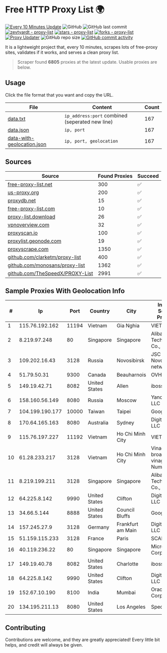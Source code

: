 
# Free HTTP Proxy List 🌍

[![Every 10 Minutes Update](https://github.com/mertguvencli/http-proxy-list/actions/workflows/main.yml/badge.svg?branch=main)](https://github.com/mertguvencli/http-proxy-list/actions/workflows/main.yml)
![GitHub](https://img.shields.io/github/license/mertguvencli/http-proxy-list)
![GitHub last commit](https://img.shields.io/github/last-commit/mertguvencli/http-proxy-list)
[![zevtyardt - proxy-list](https://img.shields.io/static/v1?label=zevtyardt&message=proxy-list&color=blue&logo=github)](https://github.com/zevtyardt/proxy-list "Go to GitHub repo")
[![stars - proxy-list](https://img.shields.io/github/stars/zevtyardt/proxy-list?style=social)](https://github.com/zevtyardt/proxy-list)
[![forks - proxy-list](https://img.shields.io/github/forks/zevtyardt/proxy-list?style=social)](https://github.com/zevtyardt/proxy-list)
[![Proxy Updater](https://github.com/zevtyardt/proxy-list/workflows/Proxy%20Updater/badge.svg)](https://github.com/zevtyardt/proxy-list/actions?query=workflow:"Proxy+Updater")
![GitHub repo size](https://img.shields.io/github/repo-size/zevtyardt/proxy-list)
[![GitHub commit activity](https://img.shields.io/github/commit-activity/m/zevtyardt/proxy-list?logo=commits)](https://github.com/zevtyardt/proxy-list/commits/main)

It is a lightweight project that, every 10 minutes, scrapes lots of free-proxy sites, validates if it works, and serves a clean proxy list.

> Scraper found **6805** proxies at the latest update. Usable proxies are below.

## Usage

Click the file format that you want and copy the URL.

|File|Content|Count|
|----|-------|-----|
|[data.txt](https://raw.githubusercontent.com/mertguvencli/http-proxy-list/main/proxy-list/data.txt)|`ip_address:port` combined (seperated new line)|167|
|[data.json](https://raw.githubusercontent.com/mertguvencli/http-proxy-list/main/proxy-list/data.json)|`ip, port`|167|
|[data-with-geolocation.json](https://raw.githubusercontent.com/mertguvencli/http-proxy-list/main/proxy-list/data-with-geolocation.json)|`ip, port, geolocation`|167|

## Sources

|Source|Found Proxies|Succeed|
|------|-------------|-------|
|[free-proxy-list.net](https://free-proxy-list.net)|300|✅|
|[us-proxy.org](https://www.us-proxy.org)|200|✅|
|[proxydb.net](http://proxydb.net)|15|✅|
|[free-proxy-list.com](https://free-proxy-list.com/?page=&port=&type%5B%5D=http&type%5B%5D=https&up_time=0&search=Search)|10|✅|
|[proxy-list.download](https://www.proxy-list.download/HTTP)|26|✅|
|[vpnoverview.com](https://vpnoverview.com/privacy/anonymous-browsing/free-proxy-servers)|32|✅|
|[proxyscan.io](https://www.proxyscan.io)|100|✅|
|[proxylist.geonode.com](https://proxylist.geonode.com/api/proxy-list?limit=300&page=1&sort_by=lastChecked&sort_type=desc&protocols=http,https)|19|✅|
|[proxyscrape.com](https://api.proxyscrape.com/v2/?request=displayproxies&protocol=http&timeout=10000&country=all&ssl=all&anonymity=all)|1350|✅|
|[github.com/clarketm/proxy-list](https://raw.githubusercontent.com/clarketm/proxy-list/master/proxy-list-raw.txt)|400|✅|
|[github.com/monosans/proxy-list](https://raw.githubusercontent.com/monosans/proxy-list/main/proxies/http.txt)|1362|✅|
|[github.com/TheSpeedX/PROXY-List](https://raw.githubusercontent.com/TheSpeedX/PROXY-List/master/http.txt)|2991|✅|


## Sample Proxies With Geolocation Info

|#|Ip|Port|Country|City|Internet Service Provider|
|-|--|----|-------|----|-------------------------|
|1|115.76.192.162|11194|Vietnam|Gia Nghia|VIETELGPRS|
|2|8.219.97.248|80|Singapore|Singapore|Alibaba (US) Technology Co., Ltd.|
|3|109.202.16.43|3128|Russia|Novosibirsk|JSC Avantel. Novosibirsk network|
|4|51.79.50.31|9300|Canada|Beauharnois|OVH SAS|
|5|149.19.42.71|8082|United States|Allen|iboss, inc|
|6|158.160.56.149|8080|Russia|Moscow|Yandex.Cloud LLC|
|7|104.199.190.177|10000|Taiwan|Taipei|Google LLC|
|8|170.64.165.163|8080|Australia|Sydney|DigitalOcean, LLC|
|9|115.76.197.227|11192|Vietnam|Ho Chi Minh City|VIETELGPRS|
|10|61.28.233.217|3128|Vietnam|Ho Chi Minh City|Vinadata broadcast via vinagame AS Number|
|11|8.219.199.211|3128|Singapore|Singapore|Alibaba (US) Technology Co., Ltd.|
|12|64.225.8.142|9990|United States|Clifton|DigitalOcean, LLC|
|13|34.66.5.144|8888|United States|Council Bluffs|Google LLC|
|14|157.245.27.9|3128|Germany|Frankfurt am Main|DigitalOcean, LLC|
|15|51.159.115.233|3128|France|Paris|SCALEWAY|
|16|40.119.236.22|80|Singapore|Singapore|Microsoft Corporation|
|17|149.19.40.78|8082|United States|Charlotte|iboss, inc|
|18|64.225.8.142|9990|United States|Clifton|DigitalOcean, LLC|
|19|152.67.10.190|8100|India|Mumbai|Oracle Corporation|
|20|134.195.211.13|8080|United States|Los Angeles|Spectero|



## Contributing

Contributions are welcome, and they are greatly appreciated! Every
little bit helps, and credit will always be given.

